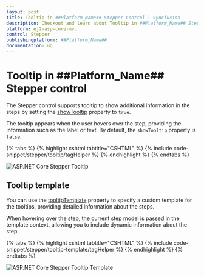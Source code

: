 ```yaml
---
layout: post
title: Tooltip in ##Platform_Name## Stepper Control | Syncfusion
description: Checkout and learn about Tooltip in ##Platform_Name## Stepper control of Syncfusion Essential JS 2 and more.
platform: ej2-asp-core-mvc
control: Stepper
publishingplatform: ##Platform_Name##
documentation: ug
---
```


# Tooltip in ##Platform_Name## Stepper control

The Stepper control supports tooltip to show additional information in the steps by setting the [showTooltip](https://help.syncfusion.com/cr/aspnetcore-js2/Syncfusion.EJ2.Navigations.Stepper.html#Syncfusion_EJ2_Navigations_Stepper_ShowTooltip) property to `true`.

The tooltip appears when the user hovers over the step, providing the information such as the label or text. By default, the `showTooltip` property is `false`.

{% tabs %}
{% highlight cshtml tabtitle="CSHTML" %}
{% include code-snippet/stepper/tooltip/tagHelper %}
{% endhighlight %}
{% endtabs %}

![ASP.NET Core Stepper Tooltip](images/stepper-tooltip.jpg)

## Tooltip template

You can use the [tooltipTemplate](https://help.syncfusion.com/cr/aspnetcore-js2/Syncfusion.EJ2.Navigations.Stepper.html#Syncfusion_EJ2_Navigations_Stepper_TooltipTemplate) property to specify a custom template for the tooltips, providing detailed information about the steps.

When hovering over the step, the current step model is passed in the template context, allowing you to include dynamic information about the step.

{% tabs %}
{% highlight cshtml tabtitle="CSHTML" %}
{% include code-snippet/stepper/tooltip-template/tagHelper %}
{% endhighlight %}
{% endtabs %}

![ASP.NET Core Stepper Tooltip Template](images/stepper-tooltip-template.jpg)
